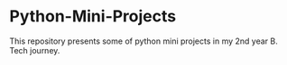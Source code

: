 # Python-Mini-Projects
This repository presents some of python mini projects in my 2nd year B. Tech journey.
